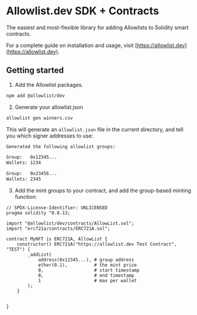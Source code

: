 # Allowlist.dev SDK + Contracts

The easiest and most-flexible library for adding Allowlists to Solidity smart  contracts.

For a complete guide on installation and usage, visit [https://allowlist.dev](https://allowlist.dev).

## Getting started

1. Add the Allowlist packages.

```sh
npm add @allowlist/dev
```

2. Generate your allowlist.json

```sh
allowlist gen winners.csv 
```

This will generate an `allowlist.json` file in the current directory, and tell you which signer addresses to use:

```sh
Generated the following allowlist groups:

Group:   0x12345...
Wallets: 1234

Group:   0x23456...
Wallets: 2345
```

3. Add the mint groups to your contract, and add the group-based minting function:

```solidity
// SPDX-License-Identifier: UNLICENSED
pragma solidity ^0.8.13;

import "@allowlist/dev/contracts/AllowList.sol";
import "erc721a/contracts/ERC721A.sol";

contract MyNFT is ERC721A, AllowList {
    constructor() ERC721A("https://allowlist.dev Test Contract", "TEST") {
        _addList(
            address(0x12345...), # group address
            ether(0.1),          # the mint price
            0,                   # start timestamp
            0,                   # end timestamp
            1                    # max per wallet
        );
    }


}
```